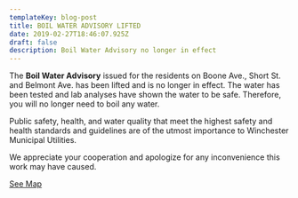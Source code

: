 ```yaml
---
templateKey: blog-post
title: BOIL WATER ADVISORY LIFTED
date: 2019-02-27T18:46:07.925Z
draft: false
description: Boil Water Advisory no longer in effect
---
```

The **Boil Water Advisory** issued for the residents on Boone Ave., Short St. and Belmont Ave. has been lifted and is no longer in effect.  The water has been tested and lab analyses have shown the water to be safe. Therefore, you will no longer need to boil any water.

Public safety, health, and water quality that meet the highest safety and health standards and guidelines are of the utmost importance to Winchester Municipal Utilities.

We appreciate your cooperation and apologize for any inconvenience this work may have caused.


[See Map](https://geosync.cloud/maps/9c6053d0-4304-49e1-a64b-0466c7018bad?layer=Advisory&feature=2)
